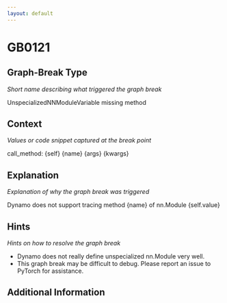 ```yaml
---
layout: default
---
```

# GB0121

## Graph-Break Type
*Short name describing what triggered the graph break*

UnspecializedNNModuleVariable missing method

## Context
*Values or code snippet captured at the break point*

call_method: {self} {name} {args} {kwargs}

## Explanation
*Explanation of why the graph break was triggered*

Dynamo does not support tracing method {name} of nn.Module {self.value}

## Hints
*Hints on how to resolve the graph break*

- Dynamo does not really define unspecialized nn.Module very well.
- This graph break may be difficult to debug. Please report an issue to PyTorch for assistance.


## Additional Information

<!-- ADDITIONAL INFORMATION START - Add custom information below this line -->

<!-- ADDITIONAL INFORMATION END -->

